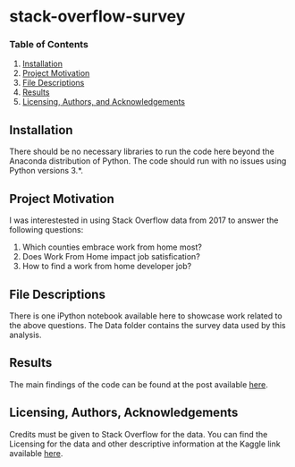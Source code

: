 # stack-overflow-survey

### Table of Contents

1. [Installation](#installation)
2. [Project Motivation](#motivation)
3. [File Descriptions](#files)
4. [Results](#results)
5. [Licensing, Authors, and Acknowledgements](#licensing)

## Installation <a name="installation"></a>

There should be no necessary libraries to run the code here beyond the Anaconda distribution of Python.  The code should run with no issues using Python versions 3.*.

## Project Motivation<a name="motivation"></a>

I was interestested in using Stack Overflow data from 2017 to answer the following questions:

1. Which counties embrace work from home most?
2. Does Work From Home impact job satisfication?
3. How to find a work from home developer job?


## File Descriptions <a name="files"></a>

There is one iPython notebook available here to showcase work related to the above questions. The Data folder contains the survey data used by this analysis.  


## Results<a name="results"></a>

The main findings of the code can be found at the post available [here](https://medium.com/@wangshuocugb2005/want-to-become-a-work-from-home-developer-e0d1a8407193).

## Licensing, Authors, Acknowledgements<a name="licensing"></a>

Credits must be given to Stack Overflow for the data.  You can find the Licensing for the data and other descriptive information at the Kaggle link available [here](https://www.kaggle.com/stackoverflow/so-survey-2017/data).  